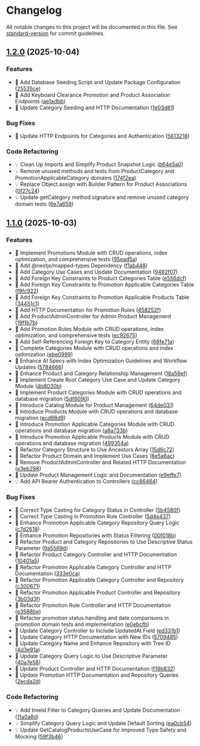 # Changelog

All notable changes to this project will be documented in this file. See [standard-version](https://github.com/conventional-changelog/standard-version) for commit guidelines.

## [1.2.0](https://github.com/nathakritbc/promi-codelab-api/compare/v1.1.0...v1.2.0) (2025-10-04)

### Features

* 🎸 Add Database Seeding Script and Update Package Configuration ([25535ce](https://github.com/nathakritbc/promi-codelab-api/commit/25535cee9c5b432f0313d4073b3830221d288745))
* 🎸 Add Keyboard Clearance Promotion and Product Association Endpoints ([ae1adbb](https://github.com/nathakritbc/promi-codelab-api/commit/ae1adbbad4d7b552e841c09dca86e44ef7882aab))
* 🎸 Update Category Seeding and HTTP Documentation ([1e03d81](https://github.com/nathakritbc/promi-codelab-api/commit/1e03d8153a7d0f3bc79d51f2ac5523f36a6cd217))

### Bug Fixes

* 🐛 Update HTTP Endpoints for Categories and Authentication ([5613218](https://github.com/nathakritbc/promi-codelab-api/commit/56132187bf715c33f3bd75d636931938a55d5501))

### Code Refactoring

* 💡 Clean Up Imports and Simplify Product Snapshot Logic ([b64e5a0](https://github.com/nathakritbc/promi-codelab-api/commit/b64e5a04485d19b82020455e0dc660d0c1a2d7d6))
* 💡 Remove unused methods and tests from ProductCategory and PromotionApplicableCategory domains ([174f2ea](https://github.com/nathakritbc/promi-codelab-api/commit/174f2ea61d0d5d8ffbd9d4b63c1fd3fc5f4c90fd))
* 💡 Replace Object.assign with Builder Pattern for Product Associations ([0f27c24](https://github.com/nathakritbc/promi-codelab-api/commit/0f27c24b8fa93e67cd4ce81b42b6f6cef267b96d))
* 💡 Update getCategory method signature and remove unused category domain tests ([6e7a659](https://github.com/nathakritbc/promi-codelab-api/commit/6e7a659a0c99dc8a2b7398d72d141e8536980841))

## [1.1.0](https://github.com/nathakritbc/promi-codelab-api/compare/v1.0.0...v1.1.0) (2025-10-03)

### Features

*  🎸 Implement Promotions Module with CRUD operations, index optimization, and comprehensive tests ([95ead5a](https://github.com/nathakritbc/promi-codelab-api/commit/95ead5ab381ea3a192b4eccf6a30ae24822ef54c))
* 🎸 Add @nestjs/mapped-types Dependency ([f1ab448](https://github.com/nathakritbc/promi-codelab-api/commit/f1ab448ef0dcfbec92e4787806afe60632714b1a))
* 🎸 Add Category Use Cases and Update Documentation ([9492f07](https://github.com/nathakritbc/promi-codelab-api/commit/9492f07d13d7afdb7941874d2156b99982882701))
* 🎸 Add Foreign Key Constraints to Product Categories Table ([e556dcf](https://github.com/nathakritbc/promi-codelab-api/commit/e556dcf8851f2878e417213b0ab1643cdfa31918))
* 🎸 Add Foreign Key Constraints to Promotion Applicable Categories Table ([f9fc922](https://github.com/nathakritbc/promi-codelab-api/commit/f9fc922764004ad54a25cbbcc3f7cec578b83484))
* 🎸 Add Foreign Key Constraints to Promotion Applicable Products Table ([34451c1](https://github.com/nathakritbc/promi-codelab-api/commit/34451c1bd1143be46f46bb10c6f0bc8569183099))
* 🎸 Add HTTP Documentation for Promotion Rules ([458252f](https://github.com/nathakritbc/promi-codelab-api/commit/458252f7c3273fa8f9f666235b8f4f5c75a0f0e3))
* 🎸 Add ProductAdminController for Admin Product Management ([19f1b7b](https://github.com/nathakritbc/promi-codelab-api/commit/19f1b7b8b90f0d12ea9b21b44235c999c1a94b7f))
* 🎸 Add Promotion Rules Module with CRUD operations, index optimization, and comprehensive tests ([ec92675](https://github.com/nathakritbc/promi-codelab-api/commit/ec926751860394494d1b033848d4a2a36abd009f))
* 🎸 Add Self-Referencing Foreign Key to Category Entity ([68fe71a](https://github.com/nathakritbc/promi-codelab-api/commit/68fe71a8ae409da21dba4f634364c5c5a3c7c7ff))
* 🎸 Complete Categories Module with CRUD operations and index optimization ([ebe0999](https://github.com/nathakritbc/promi-codelab-api/commit/ebe0999444cc7f7e961bfce72ffcfcbe275a674f))
* 🎸 Enhance AI Specs with Index Optimization Guidelines and Workflow Updates ([5784666](https://github.com/nathakritbc/promi-codelab-api/commit/5784666e935e36ba3daa37bf5e4f378f52675894))
* 🎸 Enhance Product and Category Relationship Management ([18a56ef](https://github.com/nathakritbc/promi-codelab-api/commit/18a56ef2bb83d46d4afd7576de3dca2e7afc6a6b))
* 🎸 Implement Create Root Category Use Case and Update Category Module ([4b8030b](https://github.com/nathakritbc/promi-codelab-api/commit/4b8030bca957927feae491c1ba4da223bc81304b))
* 🎸 Implement Product Categories Module with CRUD operations and database migration ([5df8090](https://github.com/nathakritbc/promi-codelab-api/commit/5df80907f2f331abb720d0b6fbbdb58200093c3e))
* 🎸 Introduce Catalog Module for Product Management ([64de031](https://github.com/nathakritbc/promi-codelab-api/commit/64de031b4302549b126c3282314ec5ea08846aaf))
* 🎸 Introduce Products Module with CRUD operations and database migration ([ecd88d9](https://github.com/nathakritbc/promi-codelab-api/commit/ecd88d9c21d0bdbf5756199079a7aa0df21298d7))
* 🎸 Introduce Promotion Applicable Categories Module with CRUD operations and database migration ([a8a733b](https://github.com/nathakritbc/promi-codelab-api/commit/a8a733b6fdf60f1f8fb8c706158adc6801d41809))
* 🎸 Introduce Promotion Applicable Products Module with CRUD operations and database migration ([499354a](https://github.com/nathakritbc/promi-codelab-api/commit/499354a8fb713a1d4dde73880c3d76ce4287960f))
* 🎸 Refactor Category Structure to Use Ancestors Array ([15d6c72](https://github.com/nathakritbc/promi-codelab-api/commit/15d6c7251527c8462f727d5a6a74a09127925ba2))
* 🎸 Refactor Product Domain and Implement Use Cases ([8e5a6ac](https://github.com/nathakritbc/promi-codelab-api/commit/8e5a6acc64e299c828f6da619a3b80de5d76b9af))
* 🎸 Remove ProductAdminController and Related HTTP Documentation ([e3eb298](https://github.com/nathakritbc/promi-codelab-api/commit/e3eb298a1c727268528805d67294179235dd1974))
* 🎸 Update Product Management Logic and Documentation ([e9effe7](https://github.com/nathakritbc/promi-codelab-api/commit/e9effe7fc4d999435f1927412970fe9356a19c77))
* 💡 Add API Bearer Authentication to Controllers ([cc86464](https://github.com/nathakritbc/promi-codelab-api/commit/cc86464c80aac880216819e2f4d89d955ce9c247))

### Bug Fixes

* 🐛 Correct Type Casting for Category Status in Controller ([5b4580f](https://github.com/nathakritbc/promi-codelab-api/commit/5b4580fe95905e3efbed1ec452b7c9ac9d6ea04f))
* 🐛 Correct Type Casting in Promotion Rule Controller ([5d4e437](https://github.com/nathakritbc/promi-codelab-api/commit/5d4e4375c02dcfa5d1a27829d602d7f3b1c4444c))
* 🐛 Enhance Promotion Applicable Category Repository Query Logic ([c7d2618](https://github.com/nathakritbc/promi-codelab-api/commit/c7d2618acbe7ccc121e4d4d9464a0f2a0dd81395))
* 🐛 Enhance Promotion Repositories with Status Filtering ([00f018b](https://github.com/nathakritbc/promi-codelab-api/commit/00f018b6dfb3772fa1393a9fb90ee5551655b04e))
* 🐛 Refactor Product and Category Repositories to Use Descriptive Status Parameter ([9a5569d](https://github.com/nathakritbc/promi-codelab-api/commit/9a5569dc8a26972332be1512ab8ece05b67990d7))
* 🐛 Refactor Product Category Controller and HTTP Documentation ([10401a5](https://github.com/nathakritbc/promi-codelab-api/commit/10401a521fc433e7072782b589cdc298260e3608))
* 🐛 Refactor Promotion Applicable Category Controller and HTTP Documentation ([333e0ca](https://github.com/nathakritbc/promi-codelab-api/commit/333e0ca141230f4392a63c627b4674a76436c875))
* 🐛 Refactor Promotion Applicable Category Controller and Repository ([c300671](https://github.com/nathakritbc/promi-codelab-api/commit/c3006716b933aa0e7a9dc4fbf6bbf1da13c81f59))
* 🐛 Refactor Promotion Applicable Product Controller and Repository ([3b03d3f](https://github.com/nathakritbc/promi-codelab-api/commit/3b03d3f26689800790ded7e1cac16fa293263739))
* 🐛 Refactor Promotion Rule Controller and HTTP Documentation ([e3588be](https://github.com/nathakritbc/promi-codelab-api/commit/e3588be6f83e37500bdf348a5762dcb38ac2d482))
* 🐛 Refactor promotion status handling and date comparisons in promotion domain tests and implementation ([e0ebcfb](https://github.com/nathakritbc/promi-codelab-api/commit/e0ebcfb8f6bf574648bfc5ea24024dbe0e082a97))
* 🐛 Update Category Controller to Include UpdatedAt Field ([ed331b1](https://github.com/nathakritbc/promi-codelab-api/commit/ed331b1e4c8b11d9fe97ce3addf39f68a6a3ef13))
* 🐛 Update Category HTTP Documentation with New IDs ([5709485](https://github.com/nathakritbc/promi-codelab-api/commit/5709485880c6dd20cdca1c04117eb5e801f2922a))
* 🐛 Update Category Name and Enhance Repository with Tree ID ([4d3e91a](https://github.com/nathakritbc/promi-codelab-api/commit/4d3e91add9579e95fdc2970d0143ecc3e450e3f6))
* 🐛 Update Category Query Logic to Use Descriptive Parameter ([40a7e58](https://github.com/nathakritbc/promi-codelab-api/commit/40a7e581062a6f074759233e5eb16963c2841d63))
* 🐛 Update Product Controller and HTTP Documentation ([f18b832](https://github.com/nathakritbc/promi-codelab-api/commit/f18b8327343737a7986b7e6f6a40209731522b87))
* 🐛 Update Promotion HTTP Documentation and Repository Queries ([2ecda2d](https://github.com/nathakritbc/promi-codelab-api/commit/2ecda2d53719f19806b2d539183044afef64aa3f))

### Code Refactoring

* 💡 Add treeId Filter to Category Queries and Update Documentation ([11a0a8d](https://github.com/nathakritbc/promi-codelab-api/commit/11a0a8d43afd5e71309846c20fba76917055e89e))
* 💡 Simplify Category Query Logic and Update Default Sorting ([ea0cb54](https://github.com/nathakritbc/promi-codelab-api/commit/ea0cb5486fdcc3a18aede36f06ff3d91ec748e81))
* 💡 Update GetCatalogProductsUseCase for Improved Type Safety and Mocking ([59f3b46](https://github.com/nathakritbc/promi-codelab-api/commit/59f3b46a26b8cb3ac13499334c69c1548ea9a866))
